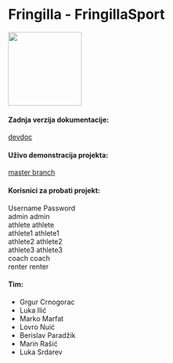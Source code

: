 # Fringilla - FringillaSport

<img src="https://fringilla.duckdns.org/fringillalogo.png"  height="150">

#### Zadnja verzija dokumentacije:
[devdoc](https://gitlab.com/lnuic/fringilla/-/jobs/artifacts/devdoc/raw/dokumentacija/PROGI_ProjektnaDokumentacija_v6.pdf?job=build_pdf)

#### Uživo demonstracija projekta:
[master branch](https://www.fringilla.duckdns.org/) 

#### Korisnici za probati projekt:

Username	Password\
admin	    admin\
athlete	    athlete\
athlete1	athlete1\
athlete2	athlete2\
athlete3	athlete3\
coach	    coach\
renter	    renter

#### Tim:
- Grgur Crnogorac
- Luka Ilić
- Marko Marfat
- Lovro Nuić
- Berislav Paradžik
- Marin Rašić
- Luka Srdarev

